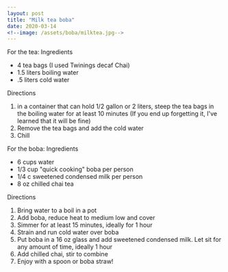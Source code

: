 ```yaml
---
layout: post
title: "Milk tea boba"
date: 2020-03-14
<!--image: /assets/boba/milktea.jpg-->
---
```


For the tea:
Ingredients
- 4 tea bags (I used Twinings decaf Chai)
- 1.5 liters boiling water
- .5 liters cold water

Directions
1. in a container that can hold 1/2 gallon or 2 liters, steep the tea bags in the boiling water for at least 10 minutes (If you end up forgetting it, I've learned that it will be fine)
2. Remove the tea bags and add the cold water
3. Chill

For the boba:
Ingredients
- 6 cups water
- 1/3 cup "quick cooking" boba per person
- 1/4 c sweetened condensed milk per person
- 8 oz chilled chai tea

Directions
1. Bring water to a boil in a pot
2. Add boba, reduce heat to medium low and cover
3. Simmer for at least 15 minutes, ideally for 1 hour
4. Strain and run cold water over boba
5. Put boba in a 16 oz glass and add sweetened condensed milk. Let sit for any amount of time, ideally 1 hour
6. Add chilled chai, stir to combine
7. Enjoy with a spoon or boba straw!
